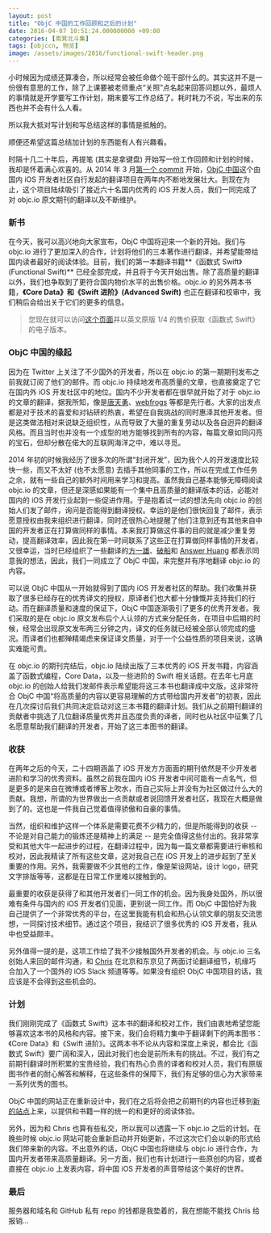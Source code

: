 ```yaml
---
layout: post
title: "ObjC 中国的工作回顾和之后的计划"
date: 2016-04-07 10:51:24.000000000 +09:00
categories: [南箕北斗集]
tags: [objccn, 物览]
image: /assets/images/2016/functional-swift-header.png
---
```


小时候因为成绩还算凑合，所以经常会被任命做个班干部什么的。其实这并不是一份很有意思的工作，除了上课要被老师重点“关照”点名起来回答问题以外，最烦人的事情就是开学要写工作计划，期末要写工作总结了。耗时耗力不说，写出来的东西也并不会有什么人看。

所以我大抵对写计划和写总结这样的事情是抵触的。

顺便还希望这篇总结加计划的东西能有人有兴趣看。

时隔十几二十年后，再提笔 (其实是拿键盘) 开始写一份工作回顾和计划的时候，我却是怀着满心欢喜的。从 2014 年 3 月[第一个 commit](https://github.com/objccn/articles/commit/b5ba88afeea0e6c7d0bcbf49145cd72799d8c4ed) 开始，[ObjC 中国](http://objccn.io)这个由国内 iOS 开发者社区自行发起的翻译项目在两年内不断地发展壮大。到现在为止，这个项目陆续吸引了接近六十名国内优秀的 iOS 开发人员，我们一同完成了对 objc.io 原文期刊的翻译以及不断维护。

### 新书

在今天，我可以高兴地向大家宣布，ObjC 中国将迎来一个新的开始。我们与 objc.io 进行了更加深入的合作，计划将他们的三本著作进行翻译，并希望能带给国内读者最好的阅读体验。目前，我们的第一本翻译书籍**《函数式 Swift》(Functional Swift)** 已经全部完成，并且将于今天开始出售。除了高质量的翻译以外，我们也争取到了更符合国内物价水平的出售价格。objc.io 的另外两本书籍，**《Core Data》**和**《Swift 进阶》(Advanced Swift)** 也正在翻译和校审中，我们稍后会给出关于它们的更多的信息。

> 您现在就可以访问[这个页面](https://store.objccn.io/products/functional-swift/)并以英文原版 1/4 的售价获取《函数式 Swift》的电子版本。

### ObjC 中国的缘起

因为在 Twitter 上关注了不少国外的开发者，所以在 objc.io 的第一期期刊发布之前我就订阅了他们的邮件。而 objc.io 持续地发布高质量的文章，也直接奠定了它在国内外 iOS 开发社区中的地位。国内不少开发者都在很早就开始了对于 objc.io 的文章的翻译，据我所知，像是[唐天勇](https://github.com/tang3w)、[webfrogs](https://github.com/webfrogs) 等都是先行者。大家的出发点都是对于技术的喜爱和对钻研的热衷，希望在自我挑战的同时惠泽其他开发者。但是这类做法相对来说缺乏组织性，从而导致了大量的重复劳动以及各自迥异的翻译风格。而且当时也并没有一个成型的地方能够找到所有的内容，每篇文章如同闪亮的宝石，但却分散在偌大的互联网海洋之中，难以寻觅。

2014 年初的时候我经历了很多次的所谓“封闭开发”，因为我个人的开发速度比较快一些，而又不太好 (也不太愿意) 去插手其他同事的工作，所以在完成工作任务之余，就有一些自己的额外时间用来学习和提高。虽然我自己基本能够无障碍阅读 objc.io 的文章，但还是深感如果能有一个集中且高质量的翻译版本的话，必能对国内的 iOS 开发行业起到一些促进作用。于是抱着试一试的想法先向 objc.io 的创始人们发了邮件，询问是否能得到翻译授权。幸运的是他们很快回复了邮件，表示愿意授权由我来组织进行翻译，同时还很热心地提醒了他们注意到还有其他来自中国的开发者正在打算做同样的事情。本来我打算做这件事的目的就是减少重复劳动，提高翻译效率，因此我在第一时间联系了这些正在打算做同样事情的开发者。又很幸运，当时已经组织了一些翻译的[方一雄](https://github.com/FangYiXiong)、[破船](https://github.com/BeyondVincent)和 [Answer Huang](https://github.com/answer-huang) 都表示同意我的想法，因此，我们一同成立了 ObjC 中国，来完整并有序地翻译 objc.io 的内容。

可以说 ObjC 中国从一开始就得到了国内 iOS 开发者社区的帮助。我们收集并获取了很多已经存在的优秀译文的授权，原译者们也大都十分慷慨并支持我们的行动。而在翻译质量和速度的保证下，ObjC 中国逐渐吸引了更多的优秀开发者。我们采取的是在 objc.io 原文发布后个人认领的方式来分配任务，在项目中后期的时候，经常会出现原文发布两三分钟之内，译文的任务就已经被全部认领完成的盛况。而译者们也都殚精竭虑来保证译文质量，对于一个公益性质的项目来说，这确实难能可贵。

在 objc.io 的期刊完结后，objc.io 陆续出版了三本优秀的 iOS 开发书籍，内容涵盖了函数式编程，Core Data，以及一些进阶的 Swift 相关话题。在去年七月底 objc.io 的创始人给我们发邮件表示希望能将这三本书也翻译成中文版，这非常符合 ObjC 中国“将高质量的内容以更容易理解的方式带给国内开发者”的初衷，因此在几次探讨后我们共同决定启动对这三本书籍的翻译计划。我们从之前期刊翻译的贡献者中挑选了几位翻译质量优秀并且态度负责的译者，同时也从社区中征集了几名愿意帮助我们翻译的开发者，开始了这三本图书的翻译。

### 收获

在两年之后的今天，二十四期涵盖了 iOS 开发方方面面的期刊依然是不少开发者进阶和学习的优秀资料。虽然之前我在国内 iOS 开发者中间可能有一点名气，但是更多的是来自在微博或者博客上吹水，而自己实际上并没有为社区做过什么大的贡献。我想，所谓的为世界做出一点贡献或者说回馈开发者社区，我现在大概是做到了的。这也是一件我自己觉着值得骄傲和自豪的事情。

当然，组织和维护这样一个体系是需要花费不少精力的，但是所能得到的收获 -- 不论是对自己能力的锻炼还是精神上的满足 -- 是完全值得这些付出的。我非常享受和其他大牛一起进步的过程，在翻译过程中，因为每一篇文章都需要进行审核和校对，因此我精读了所有这些文章，这对我自己在 iOS 开发上的进步起到了至关重要的作用。另外，我需要做不少其他的工作，像是架设网站，设计 logo，研究文字排版等等，这都是在日常工作里难以接触到的。

最重要的收获是获得了和其他开发者们一同工作的机会。因为我身处国外，所以很难有条件与国内的 iOS 开发者们见面，更别说一同工作。而 ObjC 中国恰好为我自己提供了一个非常优秀的平台，在这里我能有机会和热心认领文章的朋友交流思想，一同探讨技术细节。通过这个项目，我结识了很多优秀的 iOS 开发者，我从中也受益颇丰。

另外值得一提的是，这项工作给了我不少接触国外开发者的机会。与 objc.io 三名创始人来回的邮件沟通，和 [Chris](https://github.com/chriseidhof) 在北京和东京见了两面讨论翻译细节，机缘巧合加入了一个国外的 iOS Slack 频道等等。如果没有组织 ObjC 中国项目的话，我应该是不会得到这些机会的。

### 计划

我们刚刚完成了《函数式 Swift》这本书的翻译和校对工作，我们由衷地希望您能够喜欢这本书的风格和内容。接下来，我们会将精力集中于翻译剩下的两本图书：《Core Data》和《Swift 进阶》。这两本书不论从内容和深度上来说，都会比《函数式 Swift》要广阔和深入，因此对我们也会是前所未有的挑战。不过，我们有之前期刊翻译时所积累的宝贵经验，我们有热心负责的译者和校对人员，我们有原版图书作者的耐心解答和解释，在这些条件的保障下，我们有足够的信心为大家带来一系列优秀的图书。

ObjC 中国的网站正在重新设计中，我们在之后将会把之前期刊的内容也迁移到[新的站点](https://store.objccn.io/)上来，以提供和书籍一样的统一的和更好的阅读体验。

另外，因为和 Chris 也算有些私交，所以我可以透露一下 objc.io 之后的计划。在晚些时候 objc.io 网站可能会重新启动并开始更新，不过这次它们会以新的形式给我们带来新的内容。不出意外的话，ObjC 中国也将继续与 objc.io 进行合作，为国内开发者带来高质量翻译。另一方面，我们也有计划进行一些原创的内容，或者直接在 objc.io 上发表内容，将中国 iOS 开发者的声音带给这个美好的世界。

### 最后

服务器和域名和 GitHub 私有 repo 的钱都是我垫着的，我在想能不能找 Chris 给报销...

